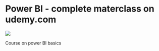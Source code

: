# Power BI - complete materclass on udemy.com

![](https://www.udemy.com/staticx/udemy/images/v7/logo-udemy.svg)


Course on power BI basics

